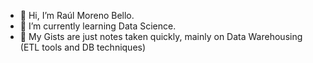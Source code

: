 - 👋 Hi, I’m Raúl Moreno Bello.
- 🌱 I’m currently learning Data Science.
- 💞️ My Gists are just notes taken quickly, mainly on Data Warehousing (ETL tools and DB techniques)
<!-- - 📫 How to reach me ... --->

<!---
rmorenobello/rmorenobello is a ✨ special ✨ repository because its `README.md` (this file) appears on your GitHub profile.
You can click the Preview link to take a look at your changes.
--->
